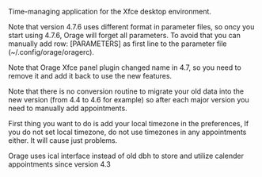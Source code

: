 Time-managing application for the Xfce desktop environment.

Note that version 4.7.6 uses different format in parameter files, so
oncy you start using 4.7.6, Orage will forget all parameters. To avoid
that you can manually add row:
[PARAMETERS]
as first line to the parameter file (~/.config/orage/oragerc).

Note that Orage Xfce panel plugin changed name in 4.7, so you need to remove
it and add it back to use the new features.

Note that there is no conversion routine to migrate your old data into 
the new version (from 4.4 to 4.6 for example) so after each major version
you need to manually add appointments.

First thing you want to do is add your local timezone in the preferences,
If you do not set local timezone, do not use timezones in any appointments
either. It will cause just problems.

Orage uses ical interface instead of old dbh to store and
utilize calender appointments since version 4.3

